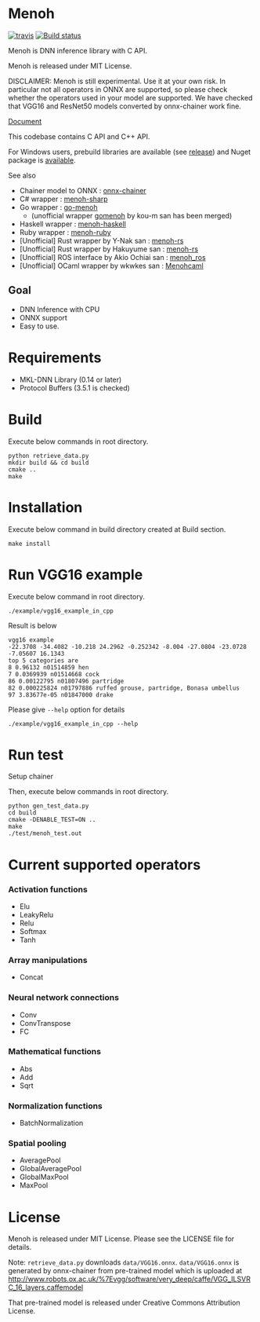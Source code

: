 # Menoh

[![travis](https://img.shields.io/travis/pfnet-research/menoh/master.svg)](https://travis-ci.org/pfnet-research/menoh) [![Build status](https://ci.appveyor.com/api/projects/status/luo2m9p5fg9jxjsh/branch/master?svg=true)](https://ci.appveyor.com/project/pfnet-research/menoh/branch/master)

Menoh is DNN inference library with C API.

Menoh is released under MIT License.

DISCLAIMER: Menoh is still experimental. Use it at your own risk.
In particular not all operators in ONNX are supported, so please check whether the operators used in your model are supported. We have checked that VGG16 and ResNet50 models converted by onnx-chainer work fine.

[Document](https://pfnet-research.github.io/menoh/)

This codebase contains C API and C++ API.

For Windows users, prebuild libraries are available (see [release](https://github.com/pfnet-research/menoh/releases)) and Nuget package is [available](https://www.nuget.org/packages/Menoh/).

See also
- Chainer model to ONNX : [onnx-chainer](https://github.com/chainer/onnx-chainer)
- C# wrapper : [menoh-sharp](https://github.com/pfnet-research/menoh-sharp)
- Go wrapper : [go-menoh](https://github.com/pfnet-research/go-menoh)
  - (unofficial wrapper [gomenoh](https://github.com/kou-m/gomenoh) by kou-m san has been merged)
- Haskell wrapper : [menoh-haskell](https://github.com/pfnet-research/menoh-haskell)
- Ruby wrapper : [menoh-ruby](https://github.com/pfnet-research/menoh-ruby)
- [Unofficial] Rust wrapper by Y-Nak san : [menoh-rs](https://github.com/Y-Nak/menoh-rs)
- [Unofficial] Rust wrapper by Hakuyume san : [menoh-rs](https://github.com/Hakuyume/menoh-rs)
- [Unofficial] ROS interface by Akio Ochiai san : [menoh_ros](https://github.com/akio/menoh_ros)
- [Unofficial] OCaml wrapper by wkwkes san : [Menohcaml](https://github.com/wkwkes/Menohcaml)

## Goal

- DNN Inference with CPU
- ONNX support
- Easy to use.

# Requirements

- MKL-DNN Library (0.14 or later)
- Protocol Buffers (3.5.1 is checked)

# Build

Execute below commands in root directory.

```
python retrieve_data.py
mkdir build && cd build
cmake ..
make
```

# Installation

Execute below command in build directory created at Build section.

```
make install
```

# Run VGG16 example

Execute below command in root directory.

```
./example/vgg16_example_in_cpp
```

Result is below

```
vgg16 example
-22.3708 -34.4082 -10.218 24.2962 -0.252342 -8.004 -27.0804 -23.0728 -7.05607 16.1343
top 5 categories are
8 0.96132 n01514859 hen
7 0.0369939 n01514668 cock
86 0.00122795 n01807496 partridge
82 0.000225824 n01797886 ruffed grouse, partridge, Bonasa umbellus
97 3.83677e-05 n01847000 drake
```

Please give `--help` option for details

```
./example/vgg16_example_in_cpp --help
```


# Run test

Setup chainer

Then, execute below commands in root directory.

```
python gen_test_data.py
cd build
cmake -DENABLE_TEST=ON ..
make
./test/menoh_test.out
```

# Current supported operators

### Activation functions
- Elu
- LeakyRelu
- Relu
- Softmax
- Tanh

### Array manipulations
- Concat

### Neural network connections
- Conv
- ConvTranspose
- FC

### Mathematical functions
- Abs
- Add
- Sqrt

### Normalization functions
- BatchNormalization

### Spatial pooling
- AveragePool
- GlobalAveragePool
- GlobalMaxPool
- MaxPool

# License

Menoh is released under MIT License. Please see the LICENSE file for details.

Note: `retrieve_data.py` downloads `data/VGG16.onnx`. `data/VGG16.onnx` is generated by onnx-chainer from pre-trained model which is uploaded
at http://www.robots.ox.ac.uk/%7Evgg/software/very_deep/caffe/VGG_ILSVRC_16_layers.caffemodel

That pre-trained model is released under Creative Commons Attribution License.
